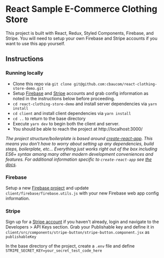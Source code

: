 # React Sample E-Commerce Clothing Store

This project is built with React, Redux, Styled Components, Firebase, and Stripe. You will need to setup your own Firebase and Stripe accounts if you want to use this app yourself.

## Instructions

### Running locally

- Clone this repo via `git clone git@github.com:cbaucom/react-clothing-store-demo.git`
- Setup [Firebase](#firebase) and [Stripe](#stripe) accounts and grab config information as noted in the instructions below before proceeding.
- `cd react-clothing-store-demo` and install server dependencies via `yarn install`
- `cd client` and install client dependencies via `yarn install`
- `cd ..` to return to the base directory
- Execute `yarn dev` to begin both the client and server.
- You should be able to reach the project at http://localhost:3000/

_The project structure/boilerplate is based around [create-react-app](https://github.com/facebookincubator/create-react-app#create-react-app).
 This means you don't have to worry about setting up any dependencies, build steps, boilerplate, etc... Everything just works right out of the box including ES6+ syntax among many other modern development conveniences and features.  For additional information specific to `create-react-app` see [the docs](https://github.com/facebookincubator/create-react-app#create-react-app-)._


### Firebase

Setup a new [Firebase project](https://console.firebase.google.com) and update `client/firebase/firebase.utils.js` with your new Firebase web app config information.

### Stripe

Sign up for a [Stripe account](https://dashboard.stripe.com) if you haven't already, login and navigate to the Developers > API Keys section. Grab your Publishable key and define it in `client/src/components/stripe-button/stripe-button.component.jsx` as `publishableKey`

In the base directory of the project, create a `.env` file and define
`STRIPE_SECRET_KEY=your_secret_test_code_here`


